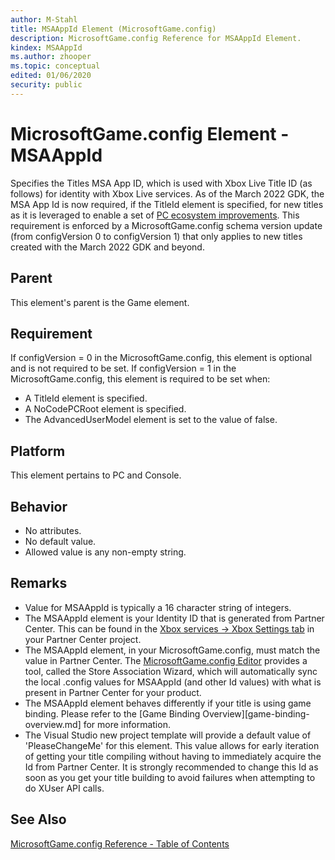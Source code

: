 ```yaml
---
author: M-Stahl
title: MSAAppId Element (MicrosoftGame.config)
description: MicrosoftGame.config Reference for MSAAppId Element.
kindex: MSAAppId
ms.author: zhooper
ms.topic: conceptual
edited: 01/06/2020
security: public
---
```


# MicrosoftGame.config Element - MSAAppId

Specifies the Titles MSA App ID, which is used with Xbox Live Title ID (as follows) for identity with Xbox Live services. As of the March 2022 GDK, the MSA App Id is now required, if the TitleId element is specified, for new titles as it is leveraged to enable a set of [PC ecosystem improvements](../../../../get-started-with-pc-dev/overviews/gr-pc-ecosystem-updates.md). This requirement is enforced by a MicrosoftGame.config schema version update (from configVersion 0 to configVersion 1) that only applies to new titles created with the March 2022 GDK and beyond.

## Parent
This element's parent is the Game element.

## Requirement
If configVersion = 0 in the MicrosoftGame.config, this element is optional and is not required to be set. 
If configVersion = 1 in the MicrosoftGame.config, this element is required to be set when:
* A TitleId element is specified.
* A NoCodePCRoot element is specified.
* The AdvancedUserModel element is set to the value of false.

## Platform
This element pertains to PC and Console.

## Behavior
* No attributes.
* No default value.
* Allowed value is any non-empty string.

## Remarks
* Value for MSAAppId is typically a 16 character string of integers.
* The MSAAppId element is your Identity ID that is generated from Partner Center. This can be found in the [Xbox services -> Xbox Settings tab](../../../../live/get-started/live-setup-partner-center-partners.md) in your Partner Center project.
* The MSAAppId element, in your MicrosoftGame.config, must match the value in Partner Center. The [MicrosoftGame.config Editor](../../../../system/overviews/microsoft-game-config/MicrosoftGameConfig-Editor.md) provides a tool, called the Store Association Wizard, which will automatically sync the local .config values for MSAAppId (and other Id values) with what is present in Partner Center for your product.
* The MSAAppId element behaves differently if your title is using game binding. Please refer to the [Game Binding Overview][game-binding-overview.md] for more information.
* The Visual Studio new project template will provide a default value of 'PleaseChangeMe' for this element. This value allows for early iteration of getting your title compiling without having to immediately acquire the Id from Partner Center. It is strongly recommended to change this Id as soon as you get your title building to avoid failures when attempting to do XUser API calls.

## See Also
[MicrosoftGame.config Reference - Table of Contents](gc-microsoftgameconfig-toc.md)  